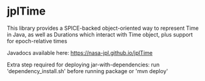 # jplTime
This library provides a SPICE-backed object-oriented way to represent Time in Java, as well as Durations which interact with Time object, plus support for epoch-relative times

Javadocs available here: https://nasa-jpl.github.io/jplTime

Extra step required for deploying jar-with-dependencies: run 'dependency_install.sh' before running package or 'mvn deploy'
